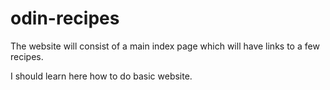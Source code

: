 # odin-recipes
The website will consist of a main index page which will have links to a few recipes.

I should learn here how to do basic website.